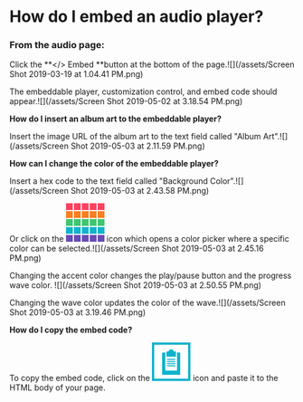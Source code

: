 # How do I embed an audio player?

### From the audio page:

Click the **&lt;/&gt; Embed **button at the bottom of the page.![](/assets/Screen Shot 2019-03-19 at 1.04.41 PM.png)

The embeddable player, customization control, and embed code should appear.![](/assets/Screen Shot 2019-05-02 at 3.18.54 PM.png)

**How do I insert an album art to the embeddable player?**

Insert the image URL of the album art to the text field called "Album Art".![](/assets/Screen Shot 2019-05-03 at 2.11.59 PM.png)

**How can I change the color of the embeddable player?**

Insert a hex code to the text field called "Background Color".![](/assets/Screen Shot 2019-05-03 at 2.43.58 PM.png)

Or click on the ![](/assets/colorPickerIcon.svg)  icon which opens a color picker where a specific color can be selected.![](/assets/Screen Shot 2019-05-03 at 2.45.16 PM.png)

Changing the accent color changes the play/pause button and the progress wave color. ![](/assets/Screen Shot 2019-05-03 at 2.50.55 PM.png)

Changing the wave color updates the color of the wave.![](/assets/Screen Shot 2019-05-03 at 3.19.46 PM.png)

**How do I copy the embed code?**

To copy the embed code, click on the ![](/assets/icon-copy-button.svg)  icon and paste it to the HTML body of your page.

